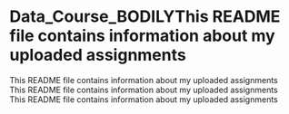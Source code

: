 # Data_Course_BODILYThis README file contains information about my uploaded assignments
This README file contains information about my uploaded assignments
This README file contains information about my uploaded assignments
This README file contains information about my uploaded assignments
